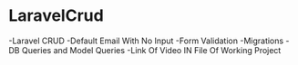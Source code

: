 # LaravelCrud
-Laravel CRUD -Default Email With No Input -Form Validation -Migrations -DB Queries and Model Queries -Link Of Video IN File Of Working Project
